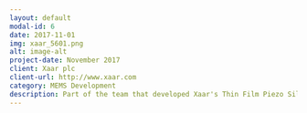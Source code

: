 ```yaml
---
layout: default
modal-id: 6
date: 2017-11-01
img: xaar_5601.png
alt: image-alt
project-date: November 2017
client: Xaar plc
client-url: http://www.xaar.com
category: MEMS Development
description: Part of the team that developed Xaar's Thin Film Piezo Silicon MEMS technology. <br> Image credit <a href="https://www.xaar.com/">Xaar plc</a>
---
```

